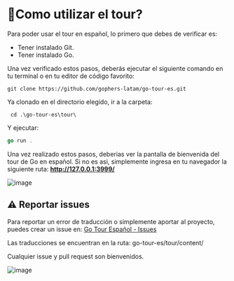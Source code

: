 # 🤔Como utilizar el tour? 
Para poder usar el tour en español, lo primero que debes de verificar es:
- Tener instalado Git.
- Tener instalado Go.

Una vez verificado estos pasos, deberás ejecutar el siguiente comando en tu terminal o en tu editor de código favorito:

```
git clone https://github.com/gophers-latam/go-tour-es.git
```
Ya clonado en el directorio elegido, ir a la carpeta:

```
 cd .\go-tour-es\tour\
```

Y ejecutar:

```go
go run .
```

Una vez realizado estos pasos, deberias ver la pantalla de bienvenida del tour de Go en español. Si no es asi, simplemente ingresa en tu navegador la siguiente ruta: **http://127.0.0.1:3999/**

![image](https://github.com/gophers-latam/go-tour-es/assets/73196303/9144abac-bafe-42dc-9ba1-d819aaa6e515)


## ⚠️ Reportar issues

Para reportar un error de traducción o simplemente aportar al proyecto, puedes
crear un issue en: [Go Tour Español - Issues](https://github.com/gophers-latam/go-tour-es/issues)

Las traducciones se encuentran en la ruta: go-tour-es/tour/content/

Cualquier issue y pull request son bienvenidos.

![image](https://github.com/gophers-latam/go-tour-es/assets/73196303/e15fcc7e-6635-469a-9b17-bc9b50db373c)
